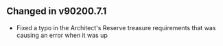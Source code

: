 ## Changed in v90200.7.1

* Fixed a typo in the Architect's Reserve treasure requirements that was causing an error when it was up

